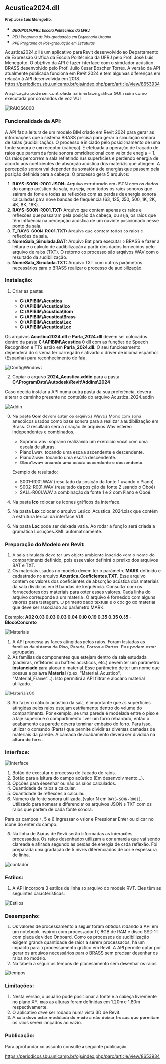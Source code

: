 ## Acustica2024.dll
<sub> **_Prof. José Luis Menegotto._**</sub> 
  * <sub> **_DEG/POLI/UFRJ. Escola Politécnica da UFRJ._**</sub>
  * <sub> _PEU Programa de Pós-graduação em Engenharia Urbana_</sub>
  * <sub> _PPE Programa de Pós-graduação em Estruturas_</sub>

Acustica2024.dll é um aplicativo para Revit desenvolvido no Departamento de Expressão Gráfica da Escola Politécnica da UFRJ pelo Prof. José Luis Menegotto. 
O objetivo da API é fazer interface com o simulador acústico BRASS desenvolvido pelo Prof. Julio Cesar Boscher Torres. 
A versão da API atualmente publicada funciona em Revit 2024 e tem algumas diferenças em relação à API desenvolvida em 2018.
https://periodicos.sbu.unicamp.br/ojs/index.php/parc/article/view/8653934

A aplicação pode ser controlada na interface gráfica GUI assim como executada por comandos de voz VUI

![RAIOS6000](https://user-images.githubusercontent.com/9437020/235116960-2306a9f9-e3fb-4e65-9eb4-82d0fb5b5e5c.PNG)

### Funcionalidade da API:
A API faz a leitura de um modelo BIM criado em Revit 2024 para gerar as informações que o sistema BRASS precisa para gerar a simulação sonora de salas (audibilização). O processo é iniciado pelo posicionamento de uma fonte sonora e um receptor (cabeça). É efetuada a operação de traçado de raios que partem da fonte sonora omnidirecional com valor de enegia = 1. Os raios percorrem a sala refletindo nas superfícies e perdendo energia de acordo aos coeficientes de absorção acústica dos materiais que atingem. A percepção sonora vai depender da somatória de energias que passem pela posição definida para a cabeça. 
O processo gera 5 arquivos:

1. **RAYS-S00N-R001.JSON:**  Arquivo estruturado em JSON com os dados do campo acústico da sala, ou seja, com todos os raios sonoros que saíram da fonte e todas as reflexões com as perdas de energia sonora calculadas para nove bandas de frequência (63, 125, 250, 500, 1K, 2K, 4K, 8K, 16K).
2. **RAYS-S00N-R001.TXT:**  Arquivo que contem apenas os raios e reflexões que passaram pela posição da cabeça, ou seja, os raios que têm influência na percepção acústica de um ouvinte posicionado nesse ponto da sala.
2. **T_RAYS-S00N-R001.TXT:**  Arquivo que contem todos os raios e reflexões da sala.
3. **NomeSala_Simulada.BAT:** Arquivo Bat para executar o BRASS e fazer a leitura e o cálculo de audibilização a partir dos dados fornecidos pelo arquivo de raios (TXT). O retorno do processo são arquivos WAV com o resultado da audibilização.
4. **NomeSala_Simulada.TXT:**  Arquivo TXT com outros parâmetros necessários para o BRASS realizar o processo de audibilização.
                               
### Instalação:
 1. Criar as pastas
 
      * **C:\APIBIM\Acustica**
      * **C:\APIBIM\Acustica\Ico**
      * **C:\APIBIM\Acustica\Som**
      * **C:\APIBIM\Acustica\Brass**
      * **C:\APIBIM\Acustica\Lex**  
      * **C:\APIBIM\Acustica\Loc**     
    
   Os arquivos **Acustica2024.dll** e **Parla_2024.dll** devem ser colocados dentro da pasta **C:\APIBIM\Acustica**
   O dll com as funções de Speech Recognition e TTS  estão em **Parla_2024.dll**. O seu funcionamento dependerá do sistema 
   ter carregado e ativado o driver de idioma espanhol (Espanha) para reconhecimento de fala.
   
   ![ConfigWindows](https://github.com/JLMenegotto/Acustica_2024/assets/9437020/1d4aa328-5702-41a6-9bea-646067da512f)
   
 2. Copiar o arquivo **2024_Acustica.addin** para a pasta **C:\ProgramData\Autodesk\Revit\Addins\2024**
 
 Caso decida instalar a API numa outra pasta da sua preferência, deverá alterar o caminho presente no conteúdo do arquivo Acustica_2024.addin
 
 ![Addin](https://user-images.githubusercontent.com/9437020/236694667-1af4dff9-9dda-48c6-8017-9f7ed62e205f.PNG)
  
 3. Na pasta **Som** devem estar os arquivos Waves Mono com sons anecóicos usados como base sonora para a realizar a audibilização em Brass. 
    O resultado será a criação de arquivos Wav estéreo independentes e combinados.
 
      * Soprano.wav: soprano realizando um exercício vocal com uma escala de alturas. 
      * Piano1.wav:  tocando uma escala ascendente e descendente.
      * Piano2.wav:  tocando uma escala descendente.
      * Oboe1.wav:   tocando uma escala ascendente e descendente.
      
    Exemplo de resultado:
      
      * S001-R001.WAV  (resultado da posição da fonte 1 usando o Piano) 
      * S002-R001.WAV  (resultado da posição da fonte 2 usando o Oboé) 
      * SALL-R001.WAV  a combinação da fonte 1 e 2 com Piano e Oboé.
      
4. Na pasta **Ico** colocar os icones gráficos da interface. 
5. Na pasta **Lex** colocar o arquivo Lexico_Acustica_2024.xlsx que contém a estrutura lexical da interface VUI
6. Na pasta **Loc** pode ser deixada vazia. Ao rodar a função será criada a gramática Locuções.XML automaticamente.

### Preparação do Modelo em Revit:

 1. A sala simulada deve ter um objeto ambiente inserido com o nome do compartimento definido, pois esse valor definirá o prefixo dos arquivos BAT e TXT.
 2. Os materiais usados no modelo devem ter o parâmetro **MARK** definido e cadastrado no arquivo **Acustica_Coeficientes.TXT**. 
 Esse arquivo contem os valores dos coeficientes de absorção acústica dos materiais da sala divididos em 9 bandas de frequência.
 Consultar com os fornecedores dos materiais para obter esses valores. Cada linha do arquivo corresponde a um material. 
 O arquivo é fornecido com alguns valores para testagem.
 O primeiro dado textual é o código do material que deve ser associado ao parâmetro MARK.

Exemplo: **A02 0.03 0.03 0.03 0.04 0.10 0.19 0.35 0.35 0.35 - BlocoConcreto**

![Materiais](https://user-images.githubusercontent.com/9437020/235194809-edbf0873-caee-476c-9103-f7472fd9e6cd.PNG)

 1. A API processa as faces atingidas pelos raios. Foram testadas as familias de sistema de Piso, Parede, Forros e Partes. Elas podem estar agrupadas. 
 2. As famílias de componentes que estejam dentro da sala estudada (cadeiras, refletores ou baffles acústicos, etc.) devem ter um parâmetro **instanciado**
 para alocar o material. Esse parâmetro de ter um nome que possua a palavra **Material** (p.ex. "Material_Acustico", "Material_Frame"...). 
 Isto permitirá à API filtrar e alocar o material utilizado.
    
![Materiais00](https://github.com/JLMenegotto/Acustica_2024/assets/9437020/576dd36e-191f-4d97-8567-4b3e4b1107ec)

3. Ao fazer o cálculo acústico da sala, é importante que as superfícies atingidas pelos raios estejam estritamente dentro do volume do compartimento. 
Por exemplo, se uma parede é modelada entre o piso e a laje superior e o compartimento tiver um forro rebaixado, então o acabamento da parede deverá 
terminar embaixo do forro. Para isso, utilizar o comando (Parts) que permite dividir as diversas camadas de materiais da parede. A camada de acabamento 
deverá ser dividida na altura do forro.
  
### Interface:
![Interface](https://user-images.githubusercontent.com/9437020/235352580-44726e4d-9f58-4e51-867b-8c1738b936bd.PNG)

 1. Botão de executar o processo de traçado de raios.
 2. Botão para a leitura do campo acústico (Em desenvolvimento...).
 3. Opções para desenhar ou não os raios calculados.
 4. Quantidade de raios a calcular.
 5. Quantidade de reflexões a calcular.
 6. Número da fonte sonora utilizada, (valor N em `RAYS-S00N-R001)`. Utilizado para nomear e diferenciar os arquivos JSON e TXT com os raios que partem de cada fonte sonora.

Para os campos 4, 5 e 6 Ingressar o valor e Pressionar Enter ou clicar no ícone do enter do campo.

 5. Na linha de Status de Revit serão informadas as interações processadas. Os raios desenhados utilizam a cor amarela que vai sendo clareada e afinada segundo as perdas de energia de cada reflexão. 
 Foi preparada uma gradação de 5 níveis diferenciados de cor e espessura de linha.

![contador](https://user-images.githubusercontent.com/9437020/235193199-33ac6d83-b916-4ef3-aa39-495c9d87b74e.png)

### Estilos:
1. A API incorpora 3 estilos de linha ao arquivo do modelo RVT. Eles têm as seguintes características:

![Estilos](https://user-images.githubusercontent.com/9437020/235129574-902e4f05-dd74-4636-836d-337d615d3aef.PNG)

### Desempenho:
1. Os valores de processamento a seguir foram obtidos rodando a API em um notebook Inspiron com processador I7, 8GB de RAM e disco SSD 1T com placa de video Onboard.
Como os processos de audibilização exigem grande quantidade de raios a serem processados, há um impacto para o processamento gráfico em Revit. 
A API permite optar por gerar os arquivos necessários para o BRASS sem precisar desenhar os raios no modelo.
2. Na tabela a seguir os tempos de procesamento sem desenhar os raios

![tempos](https://user-images.githubusercontent.com/9437020/236032503-6e8efb6d-1003-4413-8a40-c03b4a2ece68.PNG)


### Limitações:
1. Nesta versão, o usuário pode posicionar a fonte e a cabeça livremente no plano XY, mas as alturas foram definidas em 1.20m e 1.80m respectivamente.
2. O aplicativo deve ser rodado numa vista 3D de Revit.
3. A sala deve estar modelada de modo a não deixar frestas que permitam os raios serem lançados ao vazio. 

### Publicação:
Para aprofundar no assunto consulte a seguinte publicação.

https://periodicos.sbu.unicamp.br/ojs/index.php/parc/article/view/8653934
